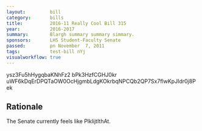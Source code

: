 ```yaml
---
layout:         bill
category:       bills
title:          2016-11 Really Cool Bill 315
year:           2016-2017
summary:        Blargh summary summary simmary.
sponsors:       LHS Student-Faculty Senate
passed:         pn November  7, 2011
tags:           test-bill nYj
visualworkflow: true
---
```



ysz3Fu5hHygqbaKNhFz2 bPk3HzfCGHJ0kr uWF6kDqErDPQTaOW0OcHjgmbLdgKOkrbqNPCQb2QP7Sx7flwKpJIdr0j8Pek 




Rationale
---------
The Senate currently feels like PlklijtIthAt.
